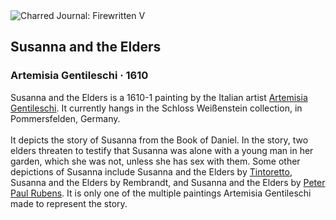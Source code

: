 <div class="artwork-of-the-day">
  <div class="container">
    <div class="img-wrapper">
      <img
        src="https://uploads0.wikiart.org/00142/images/57726dc0edc2cb3880b4f715/susanna-and-the-elders-1610-artemisia-gentileschi.jpg!Large.jpg"
        alt="Charred Journal: Firewritten V" />
    </div>
    <div class="artwork-detail">
      <div class="artwork-origin"> 
        <h2 class="artwork-name">Susanna and the Elders</h2>
        <h3 class="artist">
          Artemisia Gentileschi
                    ·  1610
        </h3>
      </div>
      <p class="description">
        <span class="artwork-description-text ng-binding" ng-bind-html="viewModel.ArtworkOfTheDay.Description | unsafe">Susanna and the Elders is a 1610-1 painting by the Italian artist <a target="_blank" href="/en/artemisia-gentileschi">Artemisia Gentileschi</a>. It currently hangs in the Schloss Weißenstein collection, in Pommersfelden, Germany.
<br>
<br>It depicts the story of Susanna from the Book of Daniel. In the story, two elders threaten to testify that Susanna was alone with a young man in her garden, which she was not, unless she has sex with them. Some other depictions of Susanna include Susanna and the Elders by <a target="_blank" href="/en/tintoretto">Tintoretto</a>, Susanna and the Elders by Rembrandt, and Susanna and the Elders by <a target="_blank" href="/en/peter-paul-rubens">Peter Paul Rubens</a>. It is only one of the multiple paintings Artemisia Gentileschi made to represent the story.</span>
                        <div class="text-shadow-container" ng-show="showShadow" style=""></div>
      </p>
    </div>
  </div>

</div>
